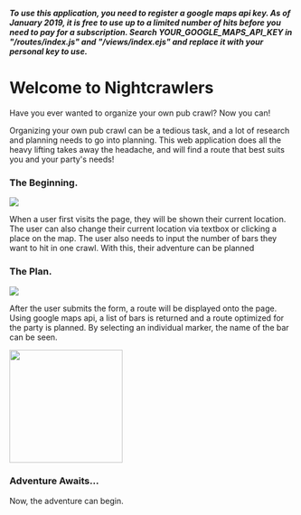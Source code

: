***To use this application, you need to register a google maps api key. As of January 2019, it is free to use up to a limited number of hits before you need to pay for a subscription. Search YOUR_GOOGLE_MAPS_API_KEY in "/routes/index.js" and "/views/index.ejs" and replace it with your personal key to use.***
<h1>Welcome to Nightcrawlers</h1>
<p>Have you ever wanted to organize your own pub crawl? Now you can!</p>
<p>Organizing your own pub crawl can be a tedious task, and a lot of research and planning needs to go into planning.
   This web application does all the heavy lifting takes away the headache, and will find a route that best suits you and your party's needs!</p>
   
<h3>The Beginning.</h3>
<img src="https://github.com/gksapori/NightCrawlers/blob/master/photos/landing.jpg">
<p>When a user first visits the page, they will be shown their current location. The user can also change their current location via textbox or
   clicking a place on the map. The user also needs to input the number of bars they want to hit in one crawl. With this, their adventure can be 
   planned</p>
   
<h3>The Plan.</h3>
<img src="https://github.com/gksapori/NightCrawlers/blob/master/photos/search.jpg">
<p>After the user submits the form, a route will be displayed onto the page. Using google maps api, a list of bars is returned and a route 
   optimized for the party is planned. By selecting an individual marker, the name of the bar can be seen.</p>
<img src="https://github.com/gksapori/NightCrawlers/blob/master/photos/barNames.jpg" style="width:200px; height:auto;">

<h3>Adventure Awaits...</h3>
<p>Now, the adventure can begin.</p>
